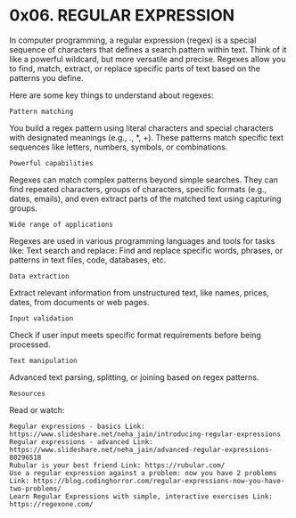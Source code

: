# 0x06. REGULAR EXPRESSION

In computer programming, a regular expression (regex) is a special sequence of characters that defines a search pattern within text. Think of it like a powerful wildcard, but more versatile and precise. Regexes allow you to find, match, extract, or replace specific parts of text based on the patterns you define.

Here are some key things to understand about regexes:

    Pattern matching

You build a regex pattern using literal characters and special characters with designated meanings (e.g., ., \*, +). These patterns match specific text sequences like letters, numbers, symbols, or combinations.

    Powerful capabilities

Regexes can match complex patterns beyond simple searches. They can find repeated characters, groups of characters, specific formats (e.g., dates, emails), and even extract parts of the matched text using capturing groups.

    Wide range of applications

Regexes are used in various programming languages and tools for tasks like:
Text search and replace: Find and replace specific words, phrases, or patterns in text files, code, databases, etc.

    Data extraction

Extract relevant information from unstructured text, like names, prices, dates, from documents or web pages.

    Input validation

Check if user input meets specific format requirements before being processed.

    Text manipulation

Advanced text parsing, splitting, or joining based on regex patterns.

    Resources

Read or watch:

    Regular expressions - basics Link: https://www.slideshare.net/neha_jain/introducing-regular-expressions
    Regular expressions - advanced Link: https://www.slideshare.net/neha_jain/advanced-regular-expressions-80296518
    Rubular is your best friend Link: https://rubular.com/
    Use a regular expression against a problem: now you have 2 problems Link: https://blog.codinghorror.com/regular-expressions-now-you-have-two-problems/
    Learn Regular Expressions with simple, interactive exercises Link: https://regexone.com/
